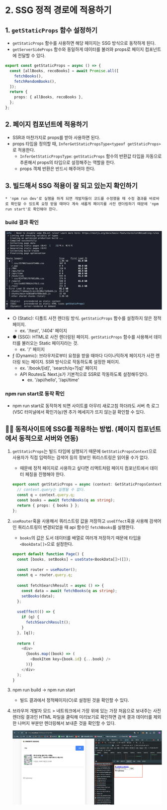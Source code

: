 # 2. SSG 정적 경로에 적용하기

## 1. `getStaticProps` 함수 설정하기

- `getStaticProps` 함수를 사용하면 해당 페이지는 SSG 방식으로 동작하게 된다.
- `getServerSideProps` 함수와 동일하게 데이터를 불러와 props로 페이지 컴포넌트에 전달할 수 있다.

```ts
export const getStaticProps = async () => {
  const [allBooks, recoBooks] = await Promise.all([
    fetchBooks(),
    fetchRendomBooks(),
  ]);
  return {
    props: { allBooks, recoBooks },
  };
};
```

## 2. 페이지 컴포넌트에 적용하기

- SSR과 마찬가지로 props를 받아 사용하면 된다.
- props 타입을 정의할 때, `InferGetStaticPropsType<typeof getStaticProps>`로 적용한다.
  - `InferGetStaticPropsType`: `getStaticProps` 함수의 반환값 타입을 자동으로 추론해서 props의 타입으로 설정해주는 역할을 한다.
  - props 객체 반환은 반드시 해주어야 한다.

## 3. 빌드해서 SSG 적용이 잘 되고 있는지 확인하기

    * 'npm run dev'로 실행을 하게 되면 개발자들이 코드를 수정했을 때 수정 결과를 바로바로 확인할 수 있도록 요청 받을 때마다 계속 새롭게 페이지를 사전 렌더링하기 때문에 'npm run start'로 확인해야 한다.

### build 결과 확인

![alt text](2-14_build_img.png)

- ○ (Static): 디폴트 사전 렌더링 방식. `getStaticProps` 함수를 설정하지 않은 정적 페이지.
  - ex. '/test', '/404' 페이지
- ● (SSG): HTML로 사전 렌더링된 페이지. `getStaticProps` 함수를 사용해서 데이터를 불러오는 Static 페이지라는 것.
  - ex. '/' 페이지
- ƒ (Dynamic): 브라우저로부터 요청을 받을 때마다 다이나믹하게 페이지가 사전 렌더링 되는 페이지. SSR 방식으로 작동하도록 설정한 페이지.
  - ex. '/book/[id]', 'search/q=?[q]' 페이지
  - API Routes도 Next.js가 기본적으로 SSR로 작동하도록 설정해두었다.
    - ex. '/api/hello', '/api/time'

### npm run start로 동작 확인

- npm run start로 동작하게 되면 사이트를 아무리 새로고침 하더라도 서버 측 로그(VSC 터미널에서 확인가능)엔 추가 메세지가 뜨지 않는걸 확인할 수 있다.

## 👩‍🏫 동적사이트에 SSG를 적용하는 방법. (페이지 컴포넌트에서 동적으로 서버와 연동)

1.  `getStaticProps`는 빌드 타임에 실행되기 때문에 `GetStaticPropsContext`으로 사용자가 직접 입력하는 검색어 등의 정보인 쿼리스트링은 읽어올 수가 없다.

    - 때문에 정적 페이지로 사용하고 싶다면 리액트처럼 페이지 컴포넌트에서 데이터 페칭을 진행해야 한다.

    ```ts
    export const getStaticProps = async (context: GetStaticPropsContext) => {
      // context.query는 실행될 수 없다.
      const q = context.query.q;
      const books = await fetchBooks(q as string);
      return { props: { books } };
    };
    ```

2.  `useRouter`훅을 사용해서 쿼리스트링 값을 저장하고 `useEffect`훅을 사용해 검색어인 쿼리스트링이 변경되었을 때 api 함수인 `fetchBooks`를 실행한다.

    - `books`의 값은 도서 데이터를 배열로 여러개 저장하기 때문에 타입을 `<BookData[]>`으로 설정한다.

    ```ts
    export default function Page() {
      const [books, setBooks] = useState<BookData[]>([]);

      const router = useRouter();
      const q = router.query.q;

      const fetchSearchResult = async () => {
        const data = await fetchBooks(q as string);
        setBooks(data);
      };

      useEffect(() => {
        if (q) {
          fetchSearchResult();
        }
      }, [q]);

      return (
        <div>
          {books.map((book) => (
            <BookItem key={book.id} {...book} />
          ))}
        </div>
      );
    }
    ```

3.  npm run build -> npm run start

    - 빌드 결과에서 정적페이지(○)로 설정된 것을 확인할 수 있다.

4.  브라우저 개발자 모드 > 네트워크에서 가장 위에 있는 가장 처음으로 보내주는 사전 렌더링 결과인 HTML 파일을 클릭해 미리보기로 확인하면 검색 결과 데이터를 제외한 나머지 부분만 렌더링해서 보내준 것을 확인할 수 있다.

    ![alt text](2-14_Result_img.png)
